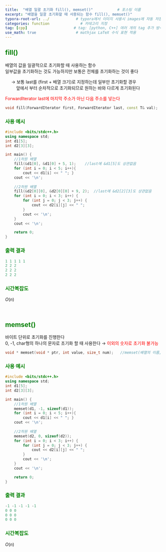 ```yaml
---
title:  "배열 일괄 초기화 fill(), memset()"           # 포스팅 이름
excerpt: "배열을 일괄 초기화할 때 사용되는 함수 fill(), memset()"
typora-root-url: ../            # typora에서 이미지 사용시 images에 자동 저장
categories: function              # 카테고리 지정
tag: [cpp]                     # tag: [python, C++] 여러 개의 tag 추가 방식
use_math: true                  # mathjax LaTeX 수식 표현 적용
---
```


## <span style = 'color: #008000'>fill()</span>

배열의 값을 일괄적으로 초기화할 때 사용하는 함수  
일부값을 초기화하는 것도 가능하지만 보통은 전체를 초기화하는 것이 좋다

&nbsp;&nbsp;&nbsp;&nbsp;&nbsp;→ 보통 last를 (first + 배열 크기)로 지정하는데 일부만 초기화할 경우  
&nbsp;&nbsp;&nbsp;&nbsp;&nbsp;&nbsp;&nbsp;&nbsp;&nbsp;앞에서 부터 순차적으로 초기화되므로 원하는 바와 다르게 초기화된다

<span style = 'color: red'>ForwardIterator last에 마지막 주소가 아닌 다음 주소를 넣는다</span>


```c++
void fill(ForwardIterator first, ForwardIterator last, const T& val);
```

### <span style = 'color: #008000'>사용 예시</span>

```c++
#include <bits/stdc++.h>
using namespace std;
int d1[5];
int d2[3][3];

int main() {
	//1차원 배열
	fill(&d1[0], &d1[0] + 5, 1);	//last에 &d1[5]도 상관없음
	for (int i = 0; i < 5; i++){
		cout << d1[i] << " "; }
	cout << '\n';
	
	//2차원 배열
	fill(&d2[0][0], &d2[0][0] + 9, 2);	//last에 &d2[2][3]도 상관없음
	for (int i = 0; i < 3; i++) {
		for (int j = 0; j < 3; j++) {
			cout << d2[i][j] << " ";
		}
		cout << '\n';
	}
	cout << '\n';

	return 0;
}
```

### <span style = 'color: #008000'>출력 결과</span>

```c++
1 1 1 1 1
2 2 2
2 2 2
2 2 2
```

### <span style = 'color: #008000'>시간복잡도</span>

$O(n)$


<br/>

## <span style = 'color: #008000'>memset()</span>

바이트 단위로 초기화를 진행한다  
0, -1, char형의 하나의 문자로 초기화 할 때 사용한다 → <span style = 'color: red'>이외의 숫자로 초기화 불가능</span>

```c++
void * memset(void * ptr, int value, size_t num);	//memset(배열의 이름, value, sizeof(배열))
```

### <span style = 'color: #008000'>사용 예시</span>

```c++
#include <bits/stdc++.h>
using namespace std;
int d1[5];
int d2[3][3];

int main() {
	//1차원 배열
	memset(d1, -1, sizeof(d1));
	for (int i = 0; i < 5; i++){
		cout << d1[i] << " "; }
	cout << '\n';
	
	//2차원 배열
	memset(d2, 0, sizeof(d2));
	for (int i = 0; i < 3; i++) {
		for (int j = 0; j < 3; j++) {
			cout << d2[i][j] << " ";
		}
		cout << '\n';
	}
	cout << '\n';

	return 0;
}
```

### <span style = 'color: #008000'>출력 결과</span>

```c++
-1 -1 -1 -1 -1
0 0 0
0 0 0
0 0 0
```

### <span style = 'color: #008000'>시간복잡도</span>

$O(n)$
